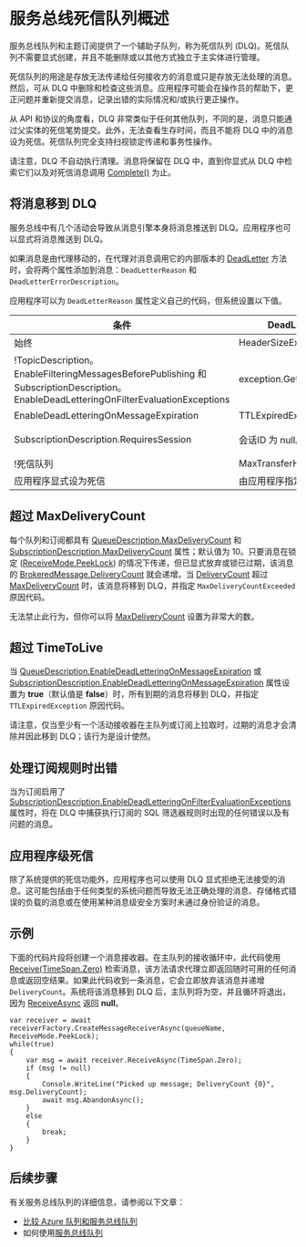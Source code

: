 <properties 
    pageTitle="服务总线死信队列 | Microsoft Azure" 
    description="Azure 服务总线死信队列概述" 
    services="service-bus" 
    documentationCenter=".net" 
    authors="sethmanheim" 
    manager="timlt" 
    editor=""/>

<tags
    ms.service="service-bus"
    ms.date="03/16/2016"
    wacn.date="04/05/2016"/>

# 服务总线死信队列概述

服务总线队列和主题订阅提供了一个辅助子队列，称为死信队列 (DLQ)。死信队列不需要显式创建，并且不能删除或以其他方式独立于主实体进行管理。

死信队列的用途是存放无法传递给任何接收方的消息或只是存放无法处理的消息。然后，可从 DLQ 中删除和检查这些消息。应用程序可能会在操作员的帮助下，更正问题并重新提交消息，记录出错的实际情况和/或执行更正操作。

从 API 和协议的角度看，DLQ 非常类似于任何其他队列，不同的是，消息只能通过父实体的死信笔势提交。此外，无法查看生存时间，而且不能将 DLQ 中的消息设为死信。死信队列完全支持扫视锁定传递和事务性操作。

请注意，DLQ 不自动执行清理。消息将保留在 DLQ 中，直到你显式从 DLQ 中检索它们以及对死信消息调用 [Complete()](https://msdn.microsoft.com/zh-cn/library/azure/microsoft.servicebus.messaging.brokeredmessage.completeasync.aspx) 为止。

## 将消息移到 DLQ

服务总线中有几个活动会导致从消息引擎本身将消息推送到 DLQ。应用程序也可以显式将消息推送到 DLQ。

如果消息是由代理移动的，在代理对消息调用它的内部版本的 [DeadLetter](https://msdn.microsoft.com/zh-cn/library/azure/hh291941.aspx) 方法时，会将两个属性添加到消息：`DeadLetterReason` 和 `DeadLetterErrorDescription`。

应用程序可以为 `DeadLetterReason` 属性定义自己的代码，但系统设置以下值。

| 条件 | DeadLetterReason | DeadLetterErrorDescription |
|---------------------------------------------------------------------------------------------------------------------------------------|-----------------------------|----------------------------------------------------------------------------------|
| 始终 | HeaderSizeExceeded | 已超过此流的大小配额。 |
| !TopicDescription。<br />EnableFilteringMessagesBeforePublishing 和 SubscriptionDescription。<br />EnableDeadLetteringOnFilterEvaluationExceptions | exception.GetType().Name | exception.Message |
| EnableDeadLetteringOnMessageExpiration | TTLExpiredException | 消息过期并已设为死信。 |
| SubscriptionDescription.RequiresSession | 会话ID 为 null。 | 启用会话的实体不允许使用会话标识符为 null 的消息。 |
| !死信队列 | MaxTransferHopCountExceeded | Null |
| 应用程序显式设为死信 | 由应用程序指定 | 由应用程序指定 |

## 超过 MaxDeliveryCount

每个队列和订阅都具有 [QueueDescription.MaxDeliveryCount](https://msdn.microsoft.com/zh-cn/library/azure/microsoft.servicebus.messaging.queuedescription.maxdeliverycount.aspx) 和 [SubscriptionDescription.MaxDeliveryCount](https://msdn.microsoft.com/zh-cn/library/azure/microsoft.servicebus.messaging.subscriptiondescription.maxdeliverycount.aspx) 属性；默认值为 10。只要消息在锁定 ([ReceiveMode.PeekLock](https://msdn.microsoft.com/zh-cn/library/azure/microsoft.servicebus.messaging.receivemode.aspx)) 的情况下传递，但已显式放弃或锁已过期，该消息的 [BrokeredMessage.DeliveryCount](https://msdn.microsoft.com/zh-cn/library/azure/microsoft.servicebus.messaging.brokeredmessage.deliverycount.aspx) 就会递增。当 [DeliveryCount](https://msdn.microsoft.com/zh-cn/library/azure/microsoft.servicebus.messaging.brokeredmessage.deliverycount.aspx) 超过 [MaxDeliveryCount](https://msdn.microsoft.com/zh-cn/library/azure/microsoft.servicebus.messaging.queuedescription.maxdeliverycount.aspx) 时，该消息将移到 DLQ，并指定 `MaxDeliveryCountExceeded` 原因代码。

无法禁止此行为，但你可以将 [MaxDeliveryCount](https://msdn.microsoft.com/zh-cn/library/azure/microsoft.servicebus.messaging.queuedescription.maxdeliverycount.aspx) 设置为非常大的数。

## 超过 TimeToLive

当 [QueueDescription.EnableDeadLetteringOnMessageExpiration](https://msdn.microsoft.com/zh-cn/library/azure/microsoft.servicebus.messaging.queuedescription.enabledeadletteringonmessageexpiration.aspx) 或 [SubscriptionDescription.EnableDeadLetteringOnMessageExpiration](https://msdn.microsoft.com/zh-cn/library/azure/microsoft.servicebus.messaging.subscriptiondescription.enabledeadletteringonmessageexpiration.aspx) 属性设置为 **true**（默认值是 **false**）时，所有到期的消息将移到 DLQ，并指定 `TTLExpiredException` 原因代码。

请注意，仅当至少有一个活动接收器在主队列或订阅上拉取时，过期的消息才会清除并因此移到 DLQ；该行为是设计使然。

## 处理订阅规则时出错

当为订阅启用了 [SubscriptionDescription.EnableDeadLetteringOnFilterEvaluationExceptions](https://msdn.microsoft.com/zh-cn/library/azure/microsoft.servicebus.messaging.subscriptiondescription.enabledeadletteringonfilterevaluationexceptions.aspx) 属性时，将在 DLQ 中捕获执行订阅的 SQL 筛选器规则时出现的任何错误以及有问题的消息。

## 应用程序级死信

除了系统提供的死信功能外，应用程序也可以使用 DLQ 显式拒绝无法接受的消息。这可能包括由于任何类型的系统问题而导致无法正确处理的消息、存储格式错误的负载的消息或在使用某种消息级安全方案时未通过身份验证的消息。

## 示例

下面的代码片段将创建一个消息接收器。在主队列的接收循环中，此代码使用 [Receive(TimeSpan.Zero)](https://msdn.microsoft.com/zh-cn/library/azure/dn130350.aspx) 检索消息，该方法请求代理立即返回随时可用的任何消息或返回空结果。如果此代码收到一条消息，它会立即放弃该消息并递增 `DeliveryCount`。系统将该消息移到 DLQ 后，主队列将为空，并且循环将退出，因为 [ReceiveAsync](https://msdn.microsoft.com/zh-cn/library/azure/dn130350.aspx) 返回 **null**。

```
var receiver = await receiverFactory.CreateMessageReceiverAsync(queueName, ReceiveMode.PeekLock);
while(true)
{
    var msg = await receiver.ReceiveAsync(TimeSpan.Zero);
    if (msg != null)
    {
        Console.WriteLine("Picked up message; DeliveryCount {0}", msg.DeliveryCount);
        await msg.AbandonAsync();
    }
    else
    {
        break;
    }
}
```

## 后续步骤

有关服务总线队列的详细信息，请参阅以下文章：

- [比较 Azure 队列和服务总线队列](/documentation/articles/service-bus-azure-and-service-bus-queues-compared-contrasted/)
- 如何使用[服务总线队列](/documentation/articles/service-bus-dotnet-how-to-use-queues/)

<!---HONumber=Mooncake_0328_2016-->